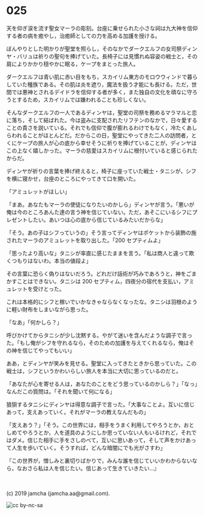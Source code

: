 

# 025

天を仰ぎ涙を流す聖女マーラの彫刻。台座に乗せられた小さな祠は九大神を信仰する者の病を癒やし，治癒師としての力を高める加護を授ける。

ぼんやりとした明かりが聖堂を照らし，そのなかでダークエルフの女司祭ディンヤ・バリュは祈りの聖句を捧げていた。長椅子には見慣れぬ容姿の戦士と，その肩によりかかり穏やかに眠る，ケープをまとった旅人。

ダークエルフは青い肌に赤い目をもち，スカイリム東方のモロウウィンドで暮らしていた種族である。その肌は炎を遮り，魔法を扱う才能にも長ける。ただ，世間では悪神とされるデイドラを信仰する者が多く，また独自の文化を頑なに守ろうとするため，スカイリムでは嫌われることも珍しくない。

そんなダークエルフの一人であるディンヤは，聖堂の司祭を務めるマラマルと恋に落ち，そして結ばれた。今は盗みに支配されたリフテンのなかで，日々愛することの貴さを説いている。それでも信仰で腹が膨れるわけでもなく，冷たくあしらわれることがほとんどだ。だからこの日，聖堂にやってきた二人の訪問者，とくにケープの旅人が心の底から幸せそうに祈りを捧げていることが，ディンヤはこの上なく嬉しかった。マーラの慈愛はスカイリムに根付いていると感じられたからだ。

ディンヤが祈りの言葉を捧げ終えると，椅子に座っていた戦士・タニシが，シフを横に寝かせ，台座のところにやってきて口を開いた。

「アミュレットがほしい」

「まあ。あなたもマーラの使徒になりたいのかしら」ディンヤが言う。「悪いが俺は今のところあんた達の言う神を信じていない。ただ，あそこにいるシフにプレゼントしたい。あいつは心の底から信じているみたいだからな」

「そう。あの子はシフっていうの」そう言ってディンヤはポケットから装飾の施されたマーラのアミュレットを取り出した。「200 セプティムよ」

「思ったより高いな」タニシが率直に感じたままを言う。「私は商人と違って欺くつもりはないわ。本当の値段よ」

その言葉に恐らく偽りはないだろう。どれだけ話術が巧みであろうと，神をごまかすことはできない。タニシは 200 セプティム，四夜分の宿代を支払い，アミュレットを受けとった。

これは本格的にシフと稼いでいかなきゃならなくなったな。タニシは羽根のように軽い財布をしまいながら思った。

「なあ」「何かしら？」

呼びかけてからタニシが少し沈黙する。やがて迷いを含んだような調子で言った。「もし俺がシフを守れるなら，そのための加護を与えてくれるなら，俺はその神を信じてやってもいい」

ああ，とディンヤが笑みを見せる。聖堂に入ってきたときから思っていた。この戦士は，シフというかわいらしい旅人を本当に大切に思っているのだと。

「あなたが心を寄せる人は，あなたのことをどう思っているのかしら？」「なっ」なんだこの質問は。「それを聞いて何になる」

狼狽するタニシにディンヤは得意な調子で言った。「大事なことよ。互いに信じあって，支えあっていく。それがマーラの教えなんだもの」

「支えあう？」「そう。この世界には，相手をうまく利用してやろうとか，おとしめてやろうとか，人を道具のようにしか思っていない人もいるけれど，それではダメ。信じた相手に手をさしのべて，互いに思いあって，そして声をかけあって人生を歩いていく。そうすれば，どんな暗闇にでも光がさすわ」

『この世界が，憎しみと裏切りばかりで，みんな誰を信じていいかわからないなら，なおさら私は人を信じたい。信じあって生きていきたい…』

<br>
<br>
(c) 2019 jamcha (jamcha.aa@gmail.com).

![cc by-nc-sa](https://i.creativecommons.org/l/by-nc-sa/4.0/88x31.png)

